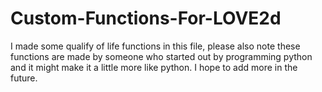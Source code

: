 # Custom-Functions-For-LOVE2d
I made some qualify of life functions in this file, please also note these functions are made by someone who started out by programming python and it might make it a little more like python. I hope to add more in the future.
